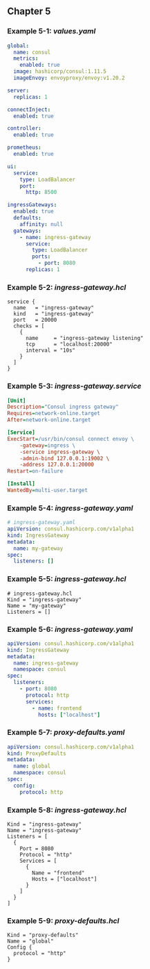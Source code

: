 ## Chapter 5

### Example 5-1: _values.yaml_

```yaml
global:
  name: consul
  metrics:
    enabled: true
  image: hashicorp/consul:1.11.5
  imageEnvoy: envoyproxy/envoy:v1.20.2

server:
  replicas: 1

connectInject:
  enabled: true

controller:
  enabled: true

prometheus:
  enabled: true

ui:
  service:
    type: LoadBalancer
    port:
      http: 8500

ingressGateways:
  enabled: true
  defaults:
    affinity: null
  gateways:
    - name: ingress-gateway
      service:
        type: LoadBalancer
        ports:
          - port: 8080
      replicas: 1
```

### Example 5-2: _ingress-gateway.hcl_

```hcl
service {
  name   = "ingress-gateway"
  kind   = "ingress-gateway"
  port   = 20000
  checks = [
    {
      name     = "ingress-gateway listening"
      tcp      = "localhost:20000"
      interval = "10s"
    }
  ]
}
```

### Example 5-3: _ingress-gateway.service_

```ini
[Unit]
Description="Consul ingress gateway"
Requires=network-online.target
After=network-online.target

[Service]
ExecStart=/usr/bin/consul connect envoy \
    -gateway=ingress \
    -service ingress-gateway \
    -admin-bind 127.0.0.1:19002 \
    -address 127.0.0.1:20000
Restart=on-failure

[Install]
WantedBy=multi-user.target
```

### Example 5-4: _ingress-gateway.yaml_

```yaml
# ingress-gateway.yaml
apiVersion: consul.hashicorp.com/v1alpha1
kind: IngressGateway
metadata:
  name: my-gateway
spec:
  listeners: []
```

### Example 5-5: _ingress-gateway.hcl_

```hcl
# ingress-gateway.hcl
Kind = "ingress-gateway"
Name = "my-gateway"
Listeners = []
```

### Example 5-6: _ingress-gateway.yaml_

```yaml
apiVersion: consul.hashicorp.com/v1alpha1
kind: IngressGateway
metadata:
  name: ingress-gateway
  namespace: consul
spec:
  listeners:
    - port: 8080
      protocol: http
      services:
        - name: frontend
          hosts: ["localhost"]
```

### Example 5-7: _proxy-defaults.yaml_

```yaml
apiVersion: consul.hashicorp.com/v1alpha1
kind: ProxyDefaults
metadata:
  name: global
  namespace: consul
spec:
  config:
    protocol: http
```

### Example 5-8: _ingress-gateway.hcl_

```hcl
Kind = "ingress-gateway"
Name = "ingress-gateway"
Listeners = [
  {
    Port = 8080
    Protocol = "http"
    Services = [
      {
        Name = "frontend"
        Hosts = ["localhost"]
      }
    ]
  }
]
```

### Example 5-9: _proxy-defaults.hcl_

```hcl
Kind = "proxy-defaults"
Name = "global"
Config {
  protocol = "http"
}
```

